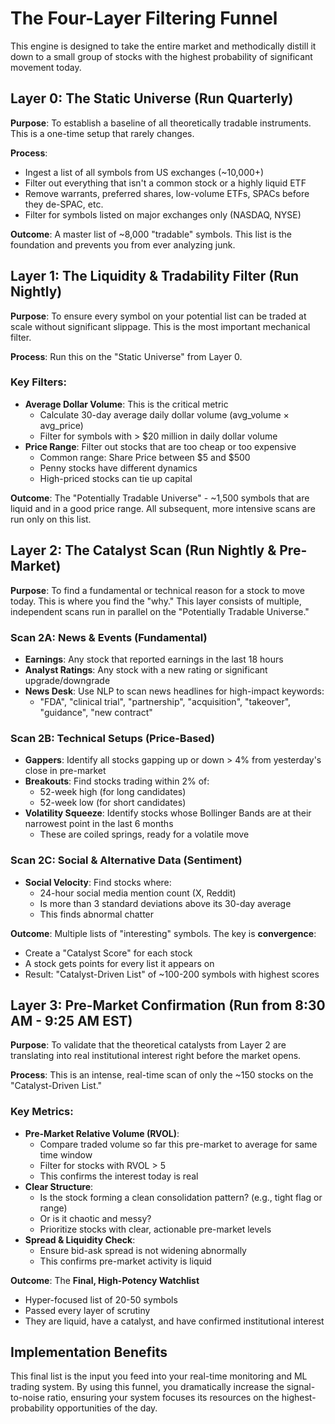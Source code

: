 # The Four-Layer Filtering Funnel

This engine is designed to take the entire market and methodically distill it down to a small group of stocks with the highest probability of significant movement today.

## Layer 0: The Static Universe (Run Quarterly)

**Purpose**: To establish a baseline of all theoretically tradable instruments. This is a one-time setup that rarely changes.

**Process**:
- Ingest a list of all symbols from US exchanges (~10,000+)
- Filter out everything that isn't a common stock or a highly liquid ETF
- Remove warrants, preferred shares, low-volume ETFs, SPACs before they de-SPAC, etc.
- Filter for symbols listed on major exchanges only (NASDAQ, NYSE)

**Outcome**: A master list of ~8,000 "tradable" symbols. This list is the foundation and prevents you from ever analyzing junk.

## Layer 1: The Liquidity & Tradability Filter (Run Nightly)

**Purpose**: To ensure every symbol on your potential list can be traded at scale without significant slippage. This is the most important mechanical filter.

**Process**: Run this on the "Static Universe" from Layer 0.

### Key Filters:
- **Average Dollar Volume**: This is the critical metric
  - Calculate 30-day average daily dollar volume (avg_volume × avg_price)
  - Filter for symbols with > $20 million in daily dollar volume
- **Price Range**: Filter out stocks that are too cheap or too expensive
  - Common range: Share Price between $5 and $500
  - Penny stocks have different dynamics
  - High-priced stocks can tie up capital

**Outcome**: The "Potentially Tradable Universe" - ~1,500 symbols that are liquid and in a good price range. All subsequent, more intensive scans are run only on this list.

## Layer 2: The Catalyst Scan (Run Nightly & Pre-Market)

**Purpose**: To find a fundamental or technical reason for a stock to move today. This is where you find the "why." This layer consists of multiple, independent scans run in parallel on the "Potentially Tradable Universe."

### Scan 2A: News & Events (Fundamental)
- **Earnings**: Any stock that reported earnings in the last 18 hours
- **Analyst Ratings**: Any stock with a new rating or significant upgrade/downgrade
- **News Desk**: Use NLP to scan news headlines for high-impact keywords:
  - "FDA", "clinical trial", "partnership", "acquisition", "takeover", "guidance", "new contract"

### Scan 2B: Technical Setups (Price-Based)
- **Gappers**: Identify all stocks gapping up or down > 4% from yesterday's close in pre-market
- **Breakouts**: Find stocks trading within 2% of:
  - 52-week high (for long candidates)
  - 52-week low (for short candidates)
- **Volatility Squeeze**: Identify stocks whose Bollinger Bands are at their narrowest point in the last 6 months
  - These are coiled springs, ready for a volatile move

### Scan 2C: Social & Alternative Data (Sentiment)
- **Social Velocity**: Find stocks where:
  - 24-hour social media mention count (X, Reddit)
  - Is more than 3 standard deviations above its 30-day average
  - This finds abnormal chatter

**Outcome**: Multiple lists of "interesting" symbols. The key is **convergence**:
- Create a "Catalyst Score" for each stock
- A stock gets points for every list it appears on
- Result: "Catalyst-Driven List" of ~100-200 symbols with highest scores

## Layer 3: Pre-Market Confirmation (Run from 8:30 AM - 9:25 AM EST)

**Purpose**: To validate that the theoretical catalysts from Layer 2 are translating into real institutional interest right before the market opens.

**Process**: This is an intense, real-time scan of only the ~150 stocks on the "Catalyst-Driven List."

### Key Metrics:
- **Pre-Market Relative Volume (RVOL)**:
  - Compare traded volume so far this pre-market to average for same time window
  - Filter for stocks with RVOL > 5
  - This confirms the interest today is real
- **Clear Structure**:
  - Is the stock forming a clean consolidation pattern? (e.g., tight flag or range)
  - Or is it chaotic and messy?
  - Prioritize stocks with clear, actionable pre-market levels
- **Spread & Liquidity Check**:
  - Ensure bid-ask spread is not widening abnormally
  - This confirms pre-market activity is liquid

**Outcome**: The **Final, High-Potency Watchlist**
- Hyper-focused list of 20-50 symbols
- Passed every layer of scrutiny
- They are liquid, have a catalyst, and have confirmed institutional interest

## Implementation Benefits

This final list is the input you feed into your real-time monitoring and ML trading system. By using this funnel, you dramatically increase the signal-to-noise ratio, ensuring your system focuses its resources on the highest-probability opportunities of the day.